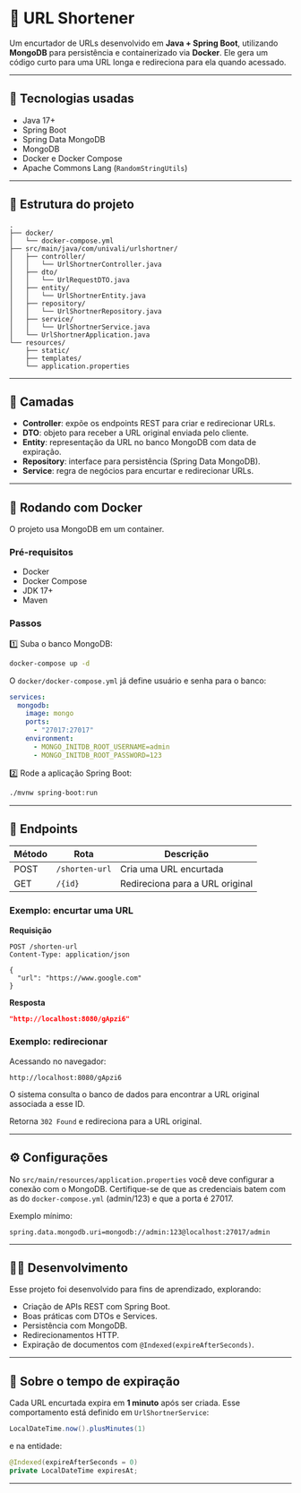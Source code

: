 # 📎 URL Shortener

Um encurtador de URLs desenvolvido em **Java + Spring Boot**, utilizando **MongoDB** para persistência e containerizado via **Docker**.
Ele gera um código curto para uma URL longa e redireciona para ela quando acessado.

---

## 🚀 Tecnologias usadas

* Java 17+
* Spring Boot
* Spring Data MongoDB
* MongoDB
* Docker e Docker Compose
* Apache Commons Lang (`RandomStringUtils`)

---

## 📂 Estrutura do projeto

```
.
├── docker/
│   └── docker-compose.yml
├── src/main/java/com/univali/urlshortner/
│   ├── controller/
│   │   └── UrlShortnerController.java
│   ├── dto/
│   │   └── UrlRequestDTO.java
│   ├── entity/
│   │   └── UrlShortnerEntity.java
│   ├── repository/
│   │   └── UrlShortnerRepository.java
│   ├── service/
│   │   └── UrlShortnerService.java
│   └── UrlShortnerApplication.java
└── resources/
    ├── static/
    ├── templates/
    └── application.properties
```

---

## 📄 Camadas

* **Controller**: expõe os endpoints REST para criar e redirecionar URLs.
* **DTO**: objeto para receber a URL original enviada pelo cliente.
* **Entity**: representação da URL no banco MongoDB com data de expiração.
* **Repository**: interface para persistência (Spring Data MongoDB).
* **Service**: regra de negócios para encurtar e redirecionar URLs.

---

## 🐳 Rodando com Docker

O projeto usa MongoDB em um container.

### Pré-requisitos

* Docker
* Docker Compose
* JDK 17+
* Maven

### Passos

1️⃣ Suba o banco MongoDB:

```bash
docker-compose up -d
```

O `docker/docker-compose.yml` já define usuário e senha para o banco:

```yaml
services:
  mongodb:
    image: mongo
    ports:
      - "27017:27017"
    environment:
      - MONGO_INITDB_ROOT_USERNAME=admin
      - MONGO_INITDB_ROOT_PASSWORD=123
```

2️⃣ Rode a aplicação Spring Boot:

```bash
./mvnw spring-boot:run
```


---

## 🔗 Endpoints

| Método | Rota           | Descrição                       |
| ------ | -------------- | ------------------------------- |
| POST   | `/shorten-url` | Cria uma URL encurtada          |
| GET    | `/{id}`        | Redireciona para a URL original |

### Exemplo: encurtar uma URL

**Requisição**

```http
POST /shorten-url
Content-Type: application/json

{
  "url": "https://www.google.com"
}
```

**Resposta**

```json
"http://localhost:8080/gApzi6"
```

### Exemplo: redirecionar

Acessando no navegador:

```
http://localhost:8080/gApzi6
```
O sistema consulta o banco de dados para encontrar a URL original associada a esse ID.

Retorna `302 Found` e redireciona para a URL original.

---

## ⚙️ Configurações

No `src/main/resources/application.properties` você deve configurar a conexão com o MongoDB.
Certifique-se de que as credenciais batem com as do `docker-compose.yml` (admin/123) e que a porta é 27017.

Exemplo mínimo:

```properties
spring.data.mongodb.uri=mongodb://admin:123@localhost:27017/admin
```

---

## 👨‍💻 Desenvolvimento

Esse projeto foi desenvolvido para fins de aprendizado, explorando:

* Criação de APIs REST com Spring Boot.
* Boas práticas com DTOs e Services.
* Persistência com MongoDB.
* Redirecionamentos HTTP.
* Expiração de documentos com `@Indexed(expireAfterSeconds)`.

---

## 📜 Sobre o tempo de expiração

Cada URL encurtada expira em **1 minuto** após ser criada.
Esse comportamento está definido em `UrlShortnerService`:

```java
LocalDateTime.now().plusMinutes(1)
```

e na entidade:

```java
@Indexed(expireAfterSeconds = 0)
private LocalDateTime expiresAt;
```

---

